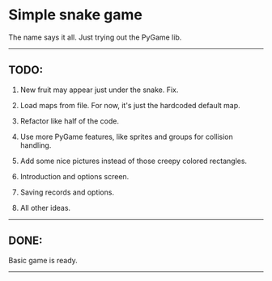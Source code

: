 Simple snake game
================

The name says it all.
Just trying out the PyGame lib.

____

## TODO:

1) New fruit may appear just under the snake. Fix.

2) Load maps from file. For now, it's just the hardcoded default map.

3) Refactor like half of the code.

4) Use more PyGame features, like sprites and groups for collision handling.

5) Add some nice pictures instead of those creepy colored rectangles.

6) Introduction and options screen.

7) Saving records and options.

9) All other ideas.

____

## DONE:

Basic game is ready.
____